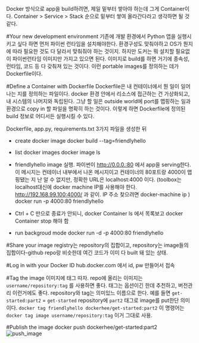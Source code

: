 
Docker 방식으로 app을 build하려면, 제일 밑부터 쌓아야 하는데 그게 Container이다. Container > Service > Stack 순으로 밑부터 쌓여 올라간다라고 생각하면 될 것 같다.

#Your new development environment
기존에 개발 환경에서 Python 앱을 실행시키고 싶다 하면 먼저 파이썬 런타임을 설치해야한다. 환경구성도 맞춰야하고 OS가 뭔지에 따라 필요한 것도 다 달라서 맞춰줘야 하는 것이지. 하지만 도커는 뭐 설치할 필요없이 파이썬런타임 이미지만 가지고 있으면 된다. 이미지로 build를 하면 거기에 종속성, 런타임, 코드 등 다 갖춰져 있는 것이다. 이런 portable images를 정의하는 데가 Dockerfile이다.

#Define a Container with Dockerfile
Dockerfile은 내 컨테이너에서 뭔 일이 일어나는 지를 정의하는 파일이다. docker 환경 안에서 리소스에 접근하는 건 가상화되고, 내 시스템의 나머지와 독립된다. 그냥 할 일은 outside world에 port를 맵핑하는 일과 환경으로 copy in 할 파일을 명확히 하는 것이다. 이렇게 하면 Dockerfile에 정의된 build 정보로 어디서든 실행시킬 수 있다.

Dockerfile, app.py, requirements.txt 3가지 파일을 생성한 뒤

+ create docker image
docker build --tag=friendlyhello

+ list docker images
docker image ls

+ friendlyhello image 실행. 파이썬이 http://0.0.0.:80 에서 app을 serving한다. 이 메시지는 컨테이너 내부에서 나온 메시지이고 컨테이너의 80포트랑 4000이 맵핑됐는 지 난 알 수 없지만, 정확한 URL은 localhost:4000 이다. (toolbox는 localhost대신에 docker machine IP를 사용해야 한다. http://192.168.99.100:4000/ 과 같이. IP 주소 찾으려면 docker-machine ip )
docker run -p 4000:80 friendlyhello

+ Ctrl + C 만으로 종료가 안되니, docker Container ls 에서 목록보고 docker Container stop <Container NAME or ID> 해야 함

+ run backgroud mode
docker run -d -p 4000:80 friendlyhello

#Share your image
registry는 repository의 집합이고, repository는 image들의 집합이다-github repo랑 비슷한데 여긴 코드가 이미 다 built 돼 있는 상태.

#Log in with your Docker ID
hub.docker.com 에서 id, pw 만들어서 접속

#Tag the image
이미지에 태그 따자.
repo에 올리는 이미지는 ```username/repository:tag``` 를 사용하면 좋다. 태그는 옵션이긴 한데 추천하고, 버전관리 이런거에도 좋다. repository와 tag는 의미있느 이름으로 한다. 예를 들면 ```get-started:part2``` = ```get-started``` repository에 ```part2``` 태그로 image를 put한단 의미이다. ```docker tag friendlyhello dockerhee/get-started:part2``` 이 명령어는 ```docker tag image username/repository:tag``` 이거 그대로 사용.

#Publish the image
docker push dockerhee/get-started:part2
![push_image](../imgs/docker_push_images.png)
